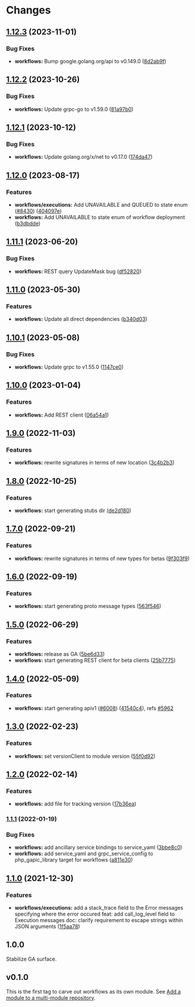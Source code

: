 # Changes

## [1.12.3](https://github.com/googleapis/google-cloud-go/compare/workflows/v1.12.2...workflows/v1.12.3) (2023-11-01)


### Bug Fixes

* **workflows:** Bump google.golang.org/api to v0.149.0 ([8d2ab9f](https://github.com/googleapis/google-cloud-go/commit/8d2ab9f320a86c1c0fab90513fc05861561d0880))

## [1.12.2](https://github.com/googleapis/google-cloud-go/compare/workflows/v1.12.1...workflows/v1.12.2) (2023-10-26)


### Bug Fixes

* **workflows:** Update grpc-go to v1.59.0 ([81a97b0](https://github.com/googleapis/google-cloud-go/commit/81a97b06cb28b25432e4ece595c55a9857e960b7))

## [1.12.1](https://github.com/googleapis/google-cloud-go/compare/workflows/v1.12.0...workflows/v1.12.1) (2023-10-12)


### Bug Fixes

* **workflows:** Update golang.org/x/net to v0.17.0 ([174da47](https://github.com/googleapis/google-cloud-go/commit/174da47254fefb12921bbfc65b7829a453af6f5d))

## [1.12.0](https://github.com/googleapis/google-cloud-go/compare/workflows/v1.11.1...workflows/v1.12.0) (2023-08-17)


### Features

* **workflows/executions:** Add UNAVAILABLE and QUEUED to state enum ([#8430](https://github.com/googleapis/google-cloud-go/issues/8430)) ([404097e](https://github.com/googleapis/google-cloud-go/commit/404097e6081cffde41b8cc647775a6a7dba23420))
* **workflows:** Add UNAVAILABLE to state enum of workflow deployment ([b3dbdde](https://github.com/googleapis/google-cloud-go/commit/b3dbdde48ddfa215c3c3bb110e0051fd8158f451))

## [1.11.1](https://github.com/googleapis/google-cloud-go/compare/workflows/v1.11.0...workflows/v1.11.1) (2023-06-20)


### Bug Fixes

* **workflows:** REST query UpdateMask bug ([df52820](https://github.com/googleapis/google-cloud-go/commit/df52820b0e7721954809a8aa8700b93c5662dc9b))

## [1.11.0](https://github.com/googleapis/google-cloud-go/compare/workflows/v1.10.1...workflows/v1.11.0) (2023-05-30)


### Features

* **workflows:** Update all direct dependencies ([b340d03](https://github.com/googleapis/google-cloud-go/commit/b340d030f2b52a4ce48846ce63984b28583abde6))

## [1.10.1](https://github.com/googleapis/google-cloud-go/compare/workflows/v1.10.0...workflows/v1.10.1) (2023-05-08)


### Bug Fixes

* **workflows:** Update grpc to v1.55.0 ([1147ce0](https://github.com/googleapis/google-cloud-go/commit/1147ce02a990276ca4f8ab7a1ab65c14da4450ef))

## [1.10.0](https://github.com/googleapis/google-cloud-go/compare/workflows/v1.9.0...workflows/v1.10.0) (2023-01-04)


### Features

* **workflows:** Add REST client ([06a54a1](https://github.com/googleapis/google-cloud-go/commit/06a54a16a5866cce966547c51e203b9e09a25bc0))

## [1.9.0](https://github.com/googleapis/google-cloud-go/compare/workflows/v1.8.0...workflows/v1.9.0) (2022-11-03)


### Features

* **workflows:** rewrite signatures in terms of new location ([3c4b2b3](https://github.com/googleapis/google-cloud-go/commit/3c4b2b34565795537aac1661e6af2442437e34ad))

## [1.8.0](https://github.com/googleapis/google-cloud-go/compare/workflows/v1.7.0...workflows/v1.8.0) (2022-10-25)


### Features

* **workflows:** start generating stubs dir ([de2d180](https://github.com/googleapis/google-cloud-go/commit/de2d18066dc613b72f6f8db93ca60146dabcfdcc))

## [1.7.0](https://github.com/googleapis/google-cloud-go/compare/workflows/v1.6.0...workflows/v1.7.0) (2022-09-21)


### Features

* **workflows:** rewrite signatures in terms of new types for betas ([9f303f9](https://github.com/googleapis/google-cloud-go/commit/9f303f9efc2e919a9a6bd828f3cdb1fcb3b8b390))

## [1.6.0](https://github.com/googleapis/google-cloud-go/compare/workflows/v1.5.0...workflows/v1.6.0) (2022-09-19)


### Features

* **workflows:** start generating proto message types ([563f546](https://github.com/googleapis/google-cloud-go/commit/563f546262e68102644db64134d1071fc8caa383))

## [1.5.0](https://github.com/googleapis/google-cloud-go/compare/workflows/v1.4.0...workflows/v1.5.0) (2022-06-29)


### Features

* **workflows:** release as GA ([5be6d33](https://github.com/googleapis/google-cloud-go/commit/5be6d33a57cc57ecfe5c34a0b1f6e3e0dd4b51fa))
* **workflows:** start generating REST client for beta clients ([25b7775](https://github.com/googleapis/google-cloud-go/commit/25b77757c1e6f372e03bf99ab7461264bba48d26))

## [1.4.0](https://github.com/googleapis/google-cloud-go/compare/workflows/v1.3.0...workflows/v1.4.0) (2022-05-09)


### Features

* **workflows:** start generating apiv1 ([#6008](https://github.com/googleapis/google-cloud-go/issues/6008)) ([41540c4](https://github.com/googleapis/google-cloud-go/commit/41540c47fdf433b00a9ded3fa2a23f1b933ed1be)), refs [#5962](https://github.com/googleapis/google-cloud-go/issues/5962)

## [1.3.0](https://github.com/googleapis/google-cloud-go/compare/workflows/v1.2.0...workflows/v1.3.0) (2022-02-23)


### Features

* **workflows:** set versionClient to module version ([55f0d92](https://github.com/googleapis/google-cloud-go/commit/55f0d92bf112f14b024b4ab0076c9875a17423c9))

## [1.2.0](https://github.com/googleapis/google-cloud-go/compare/workflows/v1.1.1...workflows/v1.2.0) (2022-02-14)


### Features

* **workflows:** add file for tracking version ([17b36ea](https://github.com/googleapis/google-cloud-go/commit/17b36ead42a96b1a01105122074e65164357519e))

### [1.1.1](https://www.github.com/googleapis/google-cloud-go/compare/workflows/v1.1.0...workflows/v1.1.1) (2022-01-19)


### Bug Fixes

* **workflows:** add ancillary service bindings to service_yaml ([3bbe8c0](https://www.github.com/googleapis/google-cloud-go/commit/3bbe8c0c558c06ef5865bb79eb228b6da667ddb3))
* **workflows:** add service_yaml and grpc_service_config to php_gapic_library target for workflows ([a811e30](https://www.github.com/googleapis/google-cloud-go/commit/a811e309e60091b15d0a7a3c12a61d5bd0c3b7a4))

## [1.1.0](https://www.github.com/googleapis/google-cloud-go/compare/workflows/v1.0.0...workflows/v1.1.0) (2021-12-30)


### Features

* **workflows/executions:** add a stack_trace field to the Error messages specifying where the error occured feat: add call_log_level field to Execution messages doc: clarify requirement to escape strings within JSON arguments ([1f5aa78](https://www.github.com/googleapis/google-cloud-go/commit/1f5aa78a4d6633871651c89a6d9c48e3409fecc5))

## 1.0.0

Stabilize GA surface.

## v0.1.0

This is the first tag to carve out workflows as its own module. See
[Add a module to a multi-module repository](https://github.com/golang/go/wiki/Modules#is-it-possible-to-add-a-module-to-a-multi-module-repository).

